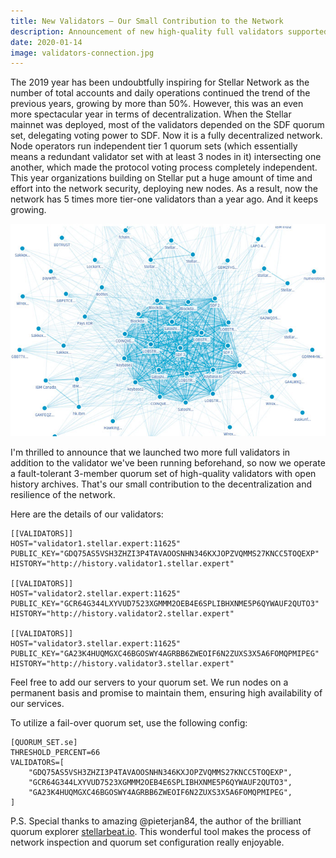 ```yaml
---
title: New Validators – Our Small Contribution to the Network
description: Announcement of new high-quality full validators supported by StellarExpert.
date: 2020-01-14
image: validators-connection.jpg 
---
```


The 2019 year has been undoubtfully inspiring for Stellar Network as the number
of total accounts and daily operations continued the trend of the previous years,
growing by more than 50%. However, this was an even more spectacular year in
terms of decentralization. When the Stellar mainnet was deployed, most of
the validators depended on the SDF quorum set, delegating voting power to SDF.
Now it is a fully decentralized network. Node operators run independent tier 1
quorum sets (which essentially means a redundant validator set with at least
3 nodes in it) intersecting one another, which made the protocol voting process
completely independent. This year organizations building on Stellar put a huge
amount of time and effort into the network security, deploying new nodes.
As a result, now the network has 5 times more tier-one validators than a year
ago. And it keeps growing.

![Admirable visualization from stellarbeat.io](stellar-quorum-intersection-stellabeat.jpg)

I'm thrilled to announce that we launched two more full validators in addition
to the validator we've been running beforehand, so now we operate a
fault-tolerant 3-member quorum set of high-quality validators with open history
archives. That's our small contribution to the decentralization and resilience
of the network.

Here are the details of our validators:

```
[[VALIDATORS]]
HOST="validator1.stellar.expert:11625"
PUBLIC_KEY="GDQ75AS5VSH3ZHZI3P4TAVAOOSNHN346KXJOPZVQMMS27KNCC5TOQEXP"
HISTORY="http://history.validator1.stellar.expert"

[[VALIDATORS]]
HOST="validator2.stellar.expert:11625"
PUBLIC_KEY="GCR64G344LXYVUD7523XGMMM2OEB4E6SPLIBHXNME5P6QYWAUF2QUTO3"
HISTORY="http://history.validator2.stellar.expert"

[[VALIDATORS]]
HOST="validator3.stellar.expert:11625"
PUBLIC_KEY="GA23K4HUQMGXC46BGOSWY4AGRBB6ZWEOIF6N2ZUXS3X5A6FOMQPMIPEG"
HISTORY="http://history.validator3.stellar.expert"
```

Feel free to add our servers to your quorum set. 
We run nodes on a permanent basis and promise to maintain them, ensuring high
availability of our services.

To utilize a fail-over quorum set, use the following config:

```
[QUORUM_SET.se]
THRESHOLD_PERCENT=66
VALIDATORS=[
    "GDQ75AS5VSH3ZHZI3P4TAVAOOSNHN346KXJOPZVQMMS27KNCC5TOQEXP",
    "GCR64G344LXYVUD7523XGMMM2OEB4E6SPLIBHXNME5P6QYWAUF2QUTO3",
    "GA23K4HUQMGXC46BGOSWY4AGRBB6ZWEOIF6N2ZUXS3X5A6FOMQPMIPEG",
]
```

P.S. Special thanks to amazing @pieterjan84, the author of the brilliant quorum
explorer [stellarbeat.io](https://stellarbeat.io/quorum-monitor/GDQ75AS5VSH3ZHZI3P4TAVAOOSNHN346KXJOPZVQMMS27KNCC5TOQEXP?center=1).
This wonderful tool makes the process of network inspection and quorum set 
configuration really enjoyable.